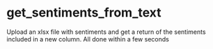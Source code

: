 # get_sentiments_from_text
Upload an xlsx file with sentiments and get a return of the sentiments included in a new column. All done within a few seconds
